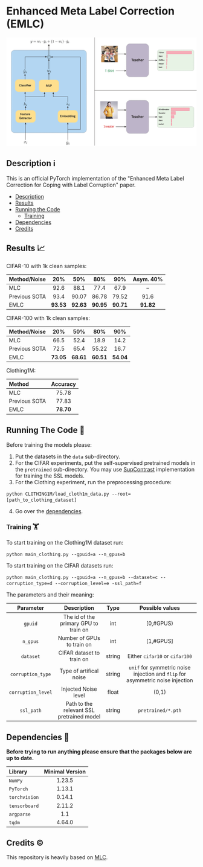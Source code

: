 # Enhanced Meta Label Correction (EMLC)

![](https://github.com/MitchellKT/Enhanced-Meta-Label-Correction/blob/main/Fig:Teacher.jpg?raw=true)

## Description :information_source:
This is an official PyTorch implementation of the "Enhanced Meta Label Correction for Coping with Label Corruption" paper.

  * [Description](#description-information_source)
  * [Results](#results-chart_with_upwards_trend)
  * [Running the Code](#running-the-code-runner)
    + [Training](#training-weight_lifting)
  * [Dependencies](#dependencies-floppy_disk)
  * [Credits](#credits-copyright)
  
  ## Results :chart_with_upwards_trend:

CIFAR-10 with 1k clean samples:

|Method/Noise |  20% | 50% | 80% | 90% | Asym. 40% | 
|:--- |:---:|:---:|:---:|:---:|:---:|
|MLC|92.6 |88.1 |77.4 |67.9 |–|
|Previous SOTA|93.4 |90.07 | 86.78 | 79.52 | 91.6 |
|EMLC|**93.53** |**92.63**|**90.95**|**90.71**|**91.82**|

CIFAR-100 with 1k clean samples:

|Method/Noise |  20% | 50% | 80% | 90% |
|:--- |:---:|:---:|:---:|:---:|
|MLC|66.5 | 52.4 | 18.9 | 14.2 |
|Previous SOTA| 72.5 | 65.4 | 55.22 | 16.7 | 
|EMLC|**73.05** |**68.61**|**60.51**|**54.04**|

Clothing1M:

|Method | Accuracy |
|:--- |:---:|
|MLC|75.78|
|Previous SOTA| 77.83 |
|EMLC|**78.70** |

  
## Running The Code :runner:

Before training the models please:
1. Put the datasets in the `data` sub-directory.
2. For the CIFAR experiments, put the self-supervised pretrained models in the `pretrained` sub-directory. You may use [SupContrast](https://github.com/HobbitLong/SupContrast "SupContrast") implementation for training the SSL models.
3. For the Clothing experiment, run the preprocessing procedure:
```
python CLOTHING1M/load_cloth1m_data.py --root=[path_to_clothing_dataset]
```
4. Go over the [dependencies](#dependencies-floppy_disk).

### Training :weight_lifting:

To start training on the Clothing1M dataset run:

``` 
python main_clothing.py --gpuid=a --n_gpus=b
```

To start training on the CIFAR datasets run:

``` 
python main_clothing.py --gpuid=a --n_gpus=b --dataset=c --corruption_type=d --corruption_level=e -ssl_path=f
```

The parameters and their meaning:

|  Parameter |  Description | Type | Possible values |
|:---:| :---:|:---:|:---:|
|`gpuid` |The id of the primary GPU to train on |int | [0,#GPUS) |
|`n_gpus` |Number of GPUs to train on |int |[1,#GPUS] |
|`dataset`|CIFAR dataset to train on |string | Either `cifar10` or `cifar100` |
|`corruption_type`|Type of artifical noise |string|`unif` for symmetric noise injection and `flip` for asymmetric noise injection|
|`corruption_level`|Injected Noise level |float|(0,1)|
|`ssl_path`|Path to the relevant SSL pretrained model |string|  `pretrained/*.pth`  |


## Dependencies :floppy_disk:

**Before trying to run anything please ensure that the packages below are up to date.**

|Library         |  Minimal Version |
| :---         |     :---:      |
|`NumPy`|  1.23.5 |
|`PyTorch`|   1.13.1 |
|`torchvision`|   0.14.1 |
|`tensorboard`|   2.11.2 |
|`argparse`| 1.1 |
|`tqdm`| 4.64.0 |

## Credits :copyright:
This repository is heavily based on [MLC](https://github.com/microsoft/MLC "MLC's repository").
